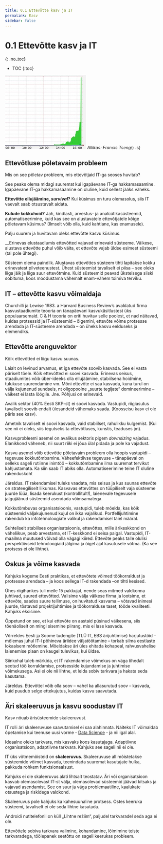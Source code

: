 ```yaml
---
title: 0.1 Ettevõtte kasv ja IT
permalink: Kasv
sidebar: false
---
```


# 0.1 Ettevõtte kasv ja IT
{: .no_toc}

- TOC
{:toc}

![](img/FrancisTseng.jpg)
*Allikas: Francis Tseng*{: .s}

## Ettevõtluse põletavaim probleem

Mis on see põletav probleem, mis ettevõtjaid IT-ga seoses huvitab?

See peaks olema midagi suuremat kui igapäevane IT-ga hakkamasaamine. Igapäevane IT-ga hakkamasaamine on oluline, kuid sellest jääks väheks.

__Ettevõtte ellujäämine, _survival_?__ Kui küsimus on turu olemasolus, siis IT vaevalt saab otsustavalt aidata.

__Kulude kokkuhoid?__ Jah, kindlasti, arvestus- ja analüütikasüsteemid, automatiseerimine, kuid kas see on alustavatele ettevõtjatele kõige põletavam küsimus? (Ilmselt võib olla, kuid kahtlane, kas enamusele).

Palju suurem ja huvitavam oleks ettevõtte kasvu küsimus.

__Erinevas elustaadiumis ettevõtted vajavad erinevaid süsteeme. Väikese, alustava ettevõtte puhul võib väita, et ettevõte vajab üldse esimest süsteemi (tal pole ühtegi).

Süsteem olema paindlik. Alustavas ettevõttes süsteem tihti lapitakse kokku erinevatest pilveteenustest. Ühest süsteemist tavaliselt ei piisa – see oleks liiga jäik ja liiga suur ettevõtmine. Kuid süsteemid peavad üksteisega siiski sobituma, koos moodustama vähemalt enam-vähem toimiva terviku.

## IT – ettevõtte kasvu võimaldaja

Churchilli ja Lewise 1983. a Harvard Business Review’s avaldatud firma kasvustaadiumite teooria on tänapäevani kasvukäsitlustest üks populaarsemaid. C & H teooria on eriti huvitav selle poolest, et nad näitavad, kuidas protsessid ja IT-süsteemid – õigemini, ettevõte võime protsesse arendada ja IT-süsteeme arendada – on üheks kasvu eelduseks ja elemendiks.

## Ettevõtte arenguvektor

Kõik ettevõtted ei liigu kasvu suunas.

Laialt on levinud arvamus, et iga ettevõte soovib kasvada. See ei vasta päriselt tõele. Kõik ettevõtted ei soovi kasvada. Erinevas seisus,  staadiumites võib über-ideeks olla ellujäämine, stabiilsena hoidmine, tulukuse suurendamine vm. Mõni ettevõte ei saa kasvada, kuna turul on välja kujunenud sundseis, nt oligopoolne „suurte tegijate“ domineerimine – väikest ei lasta löögile. Jne. Põhjusi on erinevaid.

Avalik sektor (40% Eesti SKP-st) ei soovi kasvada. Vastupidi, riigiasutus tavaliselt soovib endalt ülesandeid vähemaks saada. (Koosseisu kasv ei ole päris see kasv).

Ametnik tavaliselt ei soovi kasvada, vaid stabiilset, rahulikku kulgemist. (Kui see nii ei oleks, siis tegutseks ta ettevõtluses, kunstis, teaduses jm).

Kasvuprobleemi asemel on avalikus sektoris pigem _downsizing_ vajadus. Elanikkond väheneb, nii suurt riiki ei jõua ülal pidada ja pole ka vajadust.

Kasvu asemel võib ettevõtte põletavaim probleem olla hoopis vastupidi – tegevuse kokkutõmbamine. Väheefektiivse tegevuse – tänapäeval on selleks sageli rutiinne inimtöö – kokkutõmbamine ilma suuremat tervikut kahjustamata. Ka siin saab IT abiks olla. Automatiseerimine teine IT oluline rakenduskoht

Järeldus. IT rakendamisel tuleks vaadata, mis seisus ja kus suunas ettevõte on strateegiliselt liikumas. Kasvavas ettevõttes on tüüpiliselt vaja süsteeme juurde lüüa, lisada keerukust (kontrollitult!), laienevale tegevusele jalgujäänud süsteemid asendada võimsamatega.

Kokkutõmbuvas organisatsioonis, vastupidi, tuleb mõelda, kas kõik süsteemid väljakujunenud kujul on ikka vajalikud. Portfellijuhtimine rakendub ka infotehnoloogiate valikul ja rakendamisel täiel määral.

Suhteliselt stabiilses organisatsioonis, ettevõttes, mille ärikeskkond on väheliikuv, peab arvestama, et IT-keskkond ei seisa paigal. Vastupidi, IT-maailma muutused võivad olla vägagi kiired. Ettevõte peaks talle olulisi perspektiivseid tehnoloogiaid jälgima ja õigel ajal kasutusele võtma. (Ka see protsess ei ole lihtne).

## Oskus ja võime kasvada

Kahjuks kogeme Eesti praktikas, et ettevõtete võimed töökorraldust ja protsesse arendada – ja koos sellega IT-d rakendada –on tihti kesised.

Ühes riigihankes tuli meile 15 pakkujat, nende seas mitmed valdkonna juhtivad, suured ettevõtted. Valisime välja väikese firma ja lootsime, et ettevõte, saades suure tellimuse, on huvitatud kasvama – võtavad inimesi juurde, tõstavad projektijuhtimise ja töökorralduse taset, tööde kvaliteeti. Kahjuks eksisime.

Õppetund on see, et kui ettevõte on aastaid püsinud väikesena, siis tõenäoliselt on mingi sisemine piirang, mis ei lase kasvada.

Võrreldes Eesti ja Soome tudengite (TLÜ IT, EBS ärijuhtimise) harjutustöid – mõlemas juhul IT-l põhineva äriidee väljatöötamine – torkab silma eestlaste lokaalsem mõtlemine. Mõeldakse äri üles ehitada kohapeal, rahvusvahelise laienemise plaan on kaugel tulevikus, kui üldse.

Siinkohal tuleb märkida, et IT rakendamise võimekus on väga tihedalt seotud töö korraldamise, protsesside kujundamise ja juhtimise võimekusega. Asi ei ole nii lihtne, et leida sobiv tarkvara ja hakata seda kasutama.

Järeldus. Ettevõttel võib olla soov – vahel ka allasurutud soov – kasvada, kuid puudub selge ettekujutus, kuidas kasvu saavutada.

## Äri skaleeruvus ja kasvu soodustav IT

Kasv nõuab ärisüsteemide skaleeruvust.

IT rolli äri skaleeruvuse saavutamisel ei saa alahinnata. Näiteks IT võimaldab õpetamise kui teenuse uusi vorme - [Data Science](https://www.springboard.com/workshops/data-science-career-track/) - ja nii igal alal.

Ideaalne oleks tarkvara, mis kasvaks koos kasutajaga. Adaptiivne organisatsioon, adaptiivne tarkvara. Kahjuks see sageli nii ei ole.

IT üks võtmemõisteid on __skaleeruvus__. Skaleeruvuse all mõistetakse süsteemide võimet kasvada, teenindada suuremat kasutajate hulka, pakkuda rohkem funktsionaalsust.

Kahjuks ei ole skaleeruvus alati lihtsalt teostatav. Äri või organisatsioon kasvab olemasolevast IT-st välja, olemasolevad süsteemid jäävad kitsaks ja vajavad asendamist. See on suur ja väga problemaatiline, kaalukate otsustega ja riskidega valdkond.

Skaleeruvus pole kahjuks ka kahesuunaline protsess. Ostes keeruka süsteemi, tavaliselt ei ole seda lihtne kasutada.

Androidi nutitelefonil on küll „Lihtne režiim“, paljudel tarkvaradel seda aga ei ole.

Ettevõttele sobiva tarkvara valimine, kohandamine, lõimimine teiste tarkvaradega, töölepanek seetõttu on sageli keerukas probleem.
